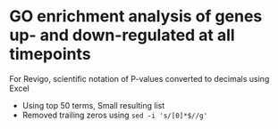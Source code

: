 # GO enrichment analysis of genes up- and down-regulated at all timepoints

For Revigo, scientific notation of P-values converted to decimals using Excel
* Using top 50 terms, Small resulting list
* Removed trailing zeros using `sed -i 's/[0]*$//g'`
